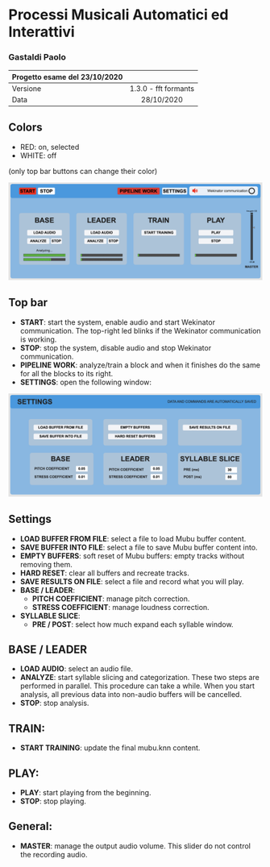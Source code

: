# Processi Musicali Automatici ed Interattivi

### Gastaldi Paolo

| Progetto esame del 23/10/2020 | |
| :- | :-: |
| Versione | 1.3.0 - fft formants |
| Data | 28/10/2020 |

## Colors

- RED: on, selected
- WHITE: off

(only top bar buttons can change their color)

![images/speech_switch_patch.png](./images/speech_switch_patch.png)

## Top bar

- **START**: start the system, enable audio and start Wekinator communication. The top-right led blinks  if the Wekinator communication is working.
- **STOP**: stop the system, disable audio and stop Wekinator communication.
- **PIPELINE WORK**: analyze/train a block and when it finishes do the same for all the blocks to its right.
- **SETTINGS**: open the following window:

![images/settings_patch.png](./images/settings_patch.png)

## Settings

- **LOAD BUFFER FROM FILE**: select a file to load Mubu buffer content.
- **SAVE BUFFER INTO FILE**: select a file to save Mubu buffer content into.
- **EMPTY BUFFERS**: soft reset of Mubu buffers: empty tracks without removing them.
- **HARD RESET**: clear all buffers and recreate tracks.
- **SAVE RESULTS ON FILE**: select a file and record what you will play.
- **BASE / LEADER**:
	+ **PITCH COEFFICIENT**: manage pitch correction.
	+ **STRESS COEFFICIENT**: manage loudness correction.
- **SYLLABLE SLICE**:
    + **PRE / POST**: select how much expand each syllable window.

## BASE / LEADER

- **LOAD AUDIO**: select an audio file.
- **ANALYZE**: start syllable slicing and categorization. These two steps are performed in parallel. This procedure can take a while. When you start analysis, all previous data into non-audio buffers will be cancelled.
- **STOP**: stop analysis.

## TRAIN:

- **START TRAINING**: update the final mubu.knn content.

## PLAY:

- **PLAY**: start playing from the beginning.
- **STOP**: stop playing.

## General:

- **MASTER**: manage the output audio volume. This slider do not control the recording audio.



